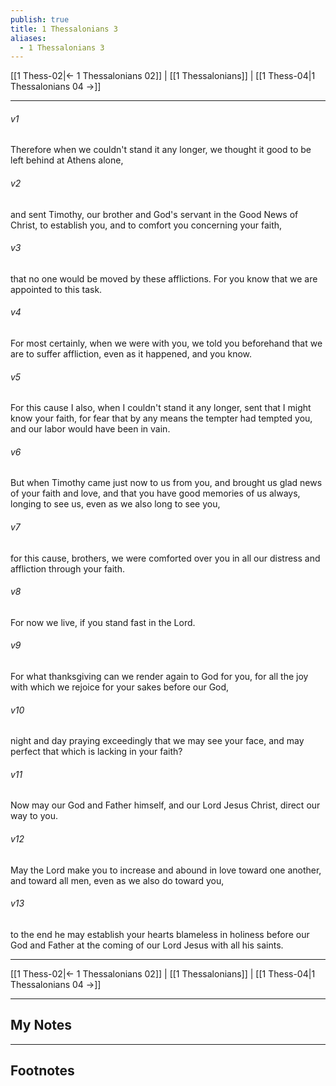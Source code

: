 ```yaml
---
publish: true
title: 1 Thessalonians 3
aliases:
  - 1 Thessalonians 3
---
```


[[1 Thess-02|← 1 Thessalonians 02]] | [[1 Thessalonians]] | [[1 Thess-04|1 Thessalonians 04 →]]
***



###### v1 
Therefore when we couldn't stand it any longer, we thought it good to be left behind at Athens alone, 

###### v2 
and sent Timothy, our brother and God's servant in the Good News of Christ, to establish you, and to comfort you concerning your faith, 

###### v3 
that no one would be moved by these afflictions. For you know that we are appointed to this task. 

###### v4 
For most certainly, when we were with you, we told you beforehand that we are to suffer affliction, even as it happened, and you know. 

###### v5 
For this cause I also, when I couldn't stand it any longer, sent that I might know your faith, for fear that by any means the tempter had tempted you, and our labor would have been in vain. 

###### v6 
But when Timothy came just now to us from you, and brought us glad news of your faith and love, and that you have good memories of us always, longing to see us, even as we also long to see you, 

###### v7 
for this cause, brothers, we were comforted over you in all our distress and affliction through your faith. 

###### v8 
For now we live, if you stand fast in the Lord. 

###### v9 
For what thanksgiving can we render again to God for you, for all the joy with which we rejoice for your sakes before our God, 

###### v10 
night and day praying exceedingly that we may see your face, and may perfect that which is lacking in your faith? 

###### v11 
Now may our God and Father himself, and our Lord Jesus Christ, direct our way to you. 

###### v12 
May the Lord make you to increase and abound in love toward one another, and toward all men, even as we also do toward you, 

###### v13 
to the end he may establish your hearts blameless in holiness before our God and Father at the coming of our Lord Jesus with all his saints.

***
[[1 Thess-02|← 1 Thessalonians 02]] | [[1 Thessalonians]] | [[1 Thess-04|1 Thessalonians 04 →]]

---
## My Notes

---
## Footnotes